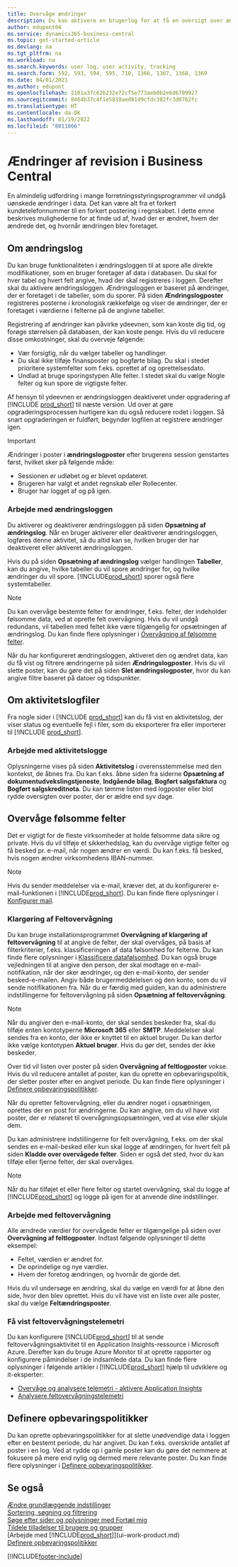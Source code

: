 ```yaml
---
title: Overvåge ændringer
description: Du kan aktivere en brugerlog for at få en oversigt over ændringer af data i registrerede tabeller. Du kan også spore aktiviteter med bestemte typer aktivitetslogge.
author: edupont04
ms.service: dynamics365-business-central
ms.topic: get-started-article
ms.devlang: na
ms.tgt_pltfrm: na
ms.workload: na
ms.search.keywords: user log, user activity, tracking
ms.search.form: 592, 593, 594, 595, 710, 1366, 1367, 1368, 1369
ms.date: 04/01/2021
ms.author: edupont
ms.openlocfilehash: 2101a37c62b232e72cf5e773aeb0b2e6d6709927
ms.sourcegitcommit: 8464b37c4f1e5819aed81d9cfdc382fc3d0762fc
ms.translationtype: HT
ms.contentlocale: da-DK
ms.lasthandoff: 01/19/2022
ms.locfileid: "8011066"
---
```

# <a name="auditing-changes-in-business-central"></a>Ændringer af revision i Business Central

En almindelig udfordring i mange forretningsstyringsprogrammer vil undgå uønskede ændringer i data. Det kan være alt fra et forkert kundetelefonnummer til en forkert postering i regnskabet. I dette emne beskrives mulighederne for at finde ud af, hvad der er ændret, hvem der ændrede det, og hvornår ændringen blev foretaget.

## <a name="about-the-change-log"></a>Om ændringslog

Du kan bruge funktionaliteten i ændringsloggen til at spore alle direkte modifikationer, som en bruger foretager af data i databasen. Du skal for hver tabel og hvert felt angive, hvad der skal registreres i loggen. Derefter skal du aktivere ændringsloggen. Ændringsloggen er baseret på ændringer, der er foretaget i de tabeller, som du sporer. På siden **Ændringslogposter** registreres posterne i kronologisk rækkefølge og viser de ændringer, der er foretaget i værdierne i felterne på de angivne tabeller. 

Registrering af ændringer kan påvirke ydeevnen, som kan koste dig tid, og forøge størrelsen på databasen, der kan koste penge. Hvis du vil reducere disse omkostninger, skal du overveje følgende:

- Vær forsigtig, når du vælger tabeller og handlinger.
- Du skal ikke tilføje finansposter og bogførte bilag. Du skal i stedet prioritere systemfelter som f.eks. oprettet af og oprettelsesdato.
- Undlad at bruge sporingstypen Alle felter. I stedet skal du vælge Nogle felter og kun spore de vigtigste felter.

Af hensyn til ydeevnen er ændringsloggen deaktiveret under opgradering af [!INCLUDE [prod_short](includes/prod_short.md)] til næste version. Ud over at gøre opgraderingsprocessen hurtigere kan du også reducere rodet i loggen. Så snart opgraderingen er fuldført, begynder logfilen at registrere ændringer igen.

> [!Important]
> Ændringer i poster i **ændringslogposter** efter brugerens session genstartes først, hvilket sker på følgende måde:
>
> * Sessionen er udløbet og er blevet opdateret.
> * Brugeren har valgt et andet regnskab eller Rollecenter.
> * Bruger har logget af og på igen.

### <a name="working-with-the-change-log"></a>Arbejde med ændringsloggen

Du aktiverer og deaktiverer ændringsloggen på siden **Opsætning af ændringslog**. Når en bruger aktiverer eller deaktiverer ændringsloggen, logføres denne aktivitet, så du altid kan se, hvilken bruger der har deaktiveret eller aktiveret ændringsloggen.

Hvis du på siden **Opsætning af ændringslog** vælger handlingen **Tabeller**, kan du angive, hvilke tabeller du vil spore ændringer for, og hvilke ændringer du vil spore. [!INCLUDE[prod_short](includes/prod_short.md)] sporer også flere systemtabeller.

> [!NOTE]
> Du kan overvåge bestemte felter for ændringer, f.eks. felter, der indeholder følsomme data, ved at oprette felt overvågning. Hvis du vil undgå redundans, vil tabellen med feltet ikke være tilgængelig for opsætningen af ændringslog. Du kan finde flere oplysninger i [Overvågning af følsomme felter](across-log-changes.md#monitoring-sensitive-fields).

Når du har konfigureret ændringsloggen, aktiveret den og ændret data, kan du få vist og filtrere ændringerne på siden **Ændringslogposter**. Hvis du vil slette poster, kan du gøre det på siden **Slet ændringslogposter**, hvor du kan angive filtre baseret på datoer og tidspunkter.  

## <a name="about-activity-logs"></a>Om aktivitetslogfiler

Fra nogle sider i [!INCLUDE [prod_short](includes/prod_short.md)] kan du få vist en aktivitetslog, der viser status og eventuelle fejl i filer, som du eksporterer fra eller importerer til [!INCLUDE [prod_short](includes/prod_short.md)].  

### <a name="working-with-activity-logs"></a>Arbejde med aktivitetslogge

Oplysningerne vises på siden **Aktivitetslog** i overensstemmelse med den kontekst, de åbnes fra. Du kan f.eks. åbne siden fra siderne **Opsætning af dokumentudvekslingstjeneste**, **Indgående bilag**, **Bogført salgsfaktura** og **Bogført salgskreditnota**. Du kan tømme listen med logposter eller blot rydde oversigten over poster, der er ældre end syv dage.  

## <a name="monitoring-sensitive-fields"></a>Overvåge følsomme felter

Det er vigtigt for de fleste virksomheder at holde følsomme data sikre og private. Hvis du vil tilføje et sikkerhedslag, kan du overvåge vigtige felter og få besked pr. e-mail, når nogen ændrer en værdi. Du kan f.eks. få besked, hvis nogen ændrer virksomhedens IBAN-nummer.

> [!NOTE]
> Hvis du sender meddelelser via e-mail, kræver det, at du konfigurerer e-mail-funktionen i [!INCLUDE[prod_short](includes/prod_short.md)]. Du kan finde flere oplysninger i [Konfigurer mail](admin-how-setup-email.md).

### <a name="setting-up-field-monitoring"></a>Klargøring af Feltovervågning

Du kan bruge installationsprogrammet **Overvågning af klargøring af feltovervågning** til at angive de felter, der skal overvåges, på basis af filterkriterier, f.eks. klassificeringen af data følsomhed for felterne. Du kan finde flere oplysninger i [Klassificere datafølsomhed](admin-classifying-data-sensitivity.md). Du kan også bruge vejledningen til at angive den person, der skal modtage en e-mail-notifikation, når der sker ændringer, og den e-mail-konto, der sender besked-e-mailen. Angiv både brugermeddelelsen og den konto, som du vil sende notifikationen fra. Når du er færdig med guiden, kan du administrere indstillingerne for feltovervågning på siden **Opsætning af feltovervågning**. 

> [!NOTE]
> Når du angiver den e-mail-konto, der skal sendes beskeder fra, skal du tilføje enten kontotyperne **Microsoft 365** eller **SMTP**. Meddelelser skal sendes fra en konto, der ikke er knyttet til en aktuel bruger. Du kan derfor ikke vælge kontotypen **Aktuel bruger**. Hvis du gør det, sendes der ikke beskeder. 

Over tid vil listen over poster på siden **Overvågning af feltlogposter** vokse. Hvis du vil reducere antallet af poster, kan du oprette en opbevaringspolitik, der sletter poster efter en angivet periode. Du kan finde flere oplysninger i [Definere opbevaringspolitikker](admin-data-retention-policies.md).

Når du opretter feltovervågning, eller du ændrer noget i opsætningen, oprettes der en post for ændringerne. Du kan angive, om du vil have vist poster, der er relateret til overvågningsopsætningen, ved at vise eller skjule dem. 

Du kan administrere indstillingerne for felt overvågning, f.eks. om der skal sendes en e-mail-besked eller kun skal logge af ændringen, for hvert felt på siden **Kladde over overvågede felter**. Siden er også det sted, hvor du kan tilføje eller fjerne felter, der skal overvåges.

> [!NOTE]
> Når du har tilføjet et eller flere felter og startet overvågning, skal du logge af [!INCLUDE[prod_short](includes/prod_short.md)] og logge på igen for at anvende dine indstillinger.

### <a name="working-with-field-monitoring"></a>Arbejde med feltovervågning

Alle ændrede værdier for overvågede felter er tilgængelige på siden over **Overvågning af feltlogposter**. Indtast følgende oplysninger til dette eksempel:

* Feltet, værdien er ændret for.
* De oprindelige og nye værdier.
* Hvem der foretog ændringen, og hvornår de gjorde det. 

Hvis du vil undersøge en ændring, skal du vælge en værdi for at åbne den side, hvor den blev oprettet. Hvis du vil have vist en liste over alle poster, skal du vælge **Feltændringsposter**.

### <a name="viewing-field-monitoring-telemetry"></a>Få vist feltovervågningstelemetri 

Du kan konfigurere [!INCLUDE[prod_short](includes/prod_short.md)] til at sende feltovervågningsaktivitet til en Application Insights-ressource i Microsoft Azure. Derefter kan du bruge Azure Monitor til at oprette rapporter og konfigurere påmindelser i de indsamlede data. Du kan finde flere oplysninger i følgende artikler i [!INCLUDE[prod_short](includes/prod_short.md)] hjælp til udviklere og it-eksperter:

- [Overvåge og analysere telemetri - aktivere Application Insights](/dynamics365/business-central/dev-itpro/administration/telemetry-overview#enable)
- [Analysere feltovervågningstelemetri](/dynamics365/business-central/dev-itpro/administration/telemetry-field-monitoring-trace)

## <a name="defining-retention-policies"></a>Definere opbevaringspolitikker

Du kan oprette opbevaringspolitikker for at slette unødvendige data i loggen efter en bestemt periode, du har angivet. Du kan f.eks. overskride antallet af poster i en log. Ved at rydde op i gamle poster kan du gøre det nemmere at fokusere på mere end nylig og dermed mere relevante poster. Du kan finde flere oplysninger i [Definere opbevaringspolitikker](admin-data-retention-policies.md).

## <a name="see-also"></a>Se også

[Ændre grundlæggende indstillinger](ui-change-basic-settings.md)  
[Sortering, søgning og filtrering](ui-enter-criteria-filters.md)  
[Søge efter sider og oplysninger med Fortæl mig](ui-search.md)  
[Tildele tilladelser til brugere og grupper](ui-define-granular-permissions.md)    
[Arbejde med [!INCLUDE[prod_short](includes/prod_short.md)]](ui-work-product.md)  
[Definere opbevaringspolitikker](admin-data-retention-policies.md)  

[!INCLUDE[footer-include](includes/footer-banner.md)]
